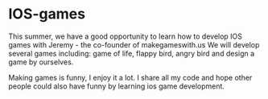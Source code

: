 IOS-games
=========

This summer, we have a good opportunity to learn how to develop IOS games with Jeremy - the co-founder of makegameswith.us
We will develop several games including: game of life, flappy bird, angry bird and design a game by ourselves. 

Making games is funny, I enjoy it a lot. I share all my code and hope other people could also have funny by learning ios game development.
